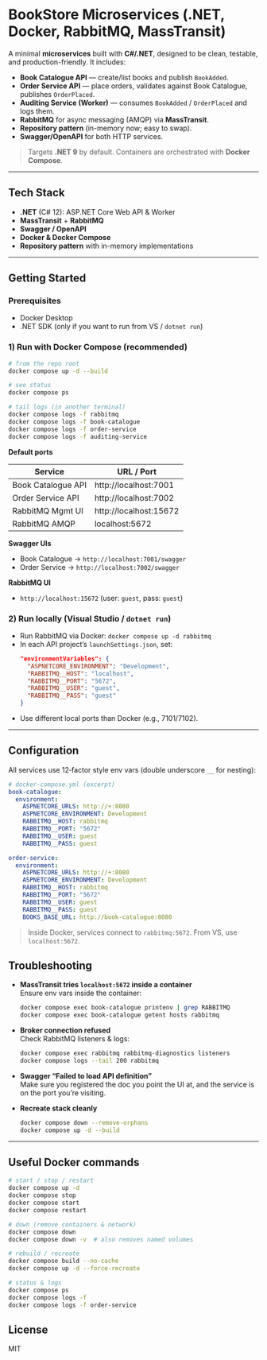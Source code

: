 # BookStore Microservices (.NET, Docker, RabbitMQ, MassTransit)

A minimal **microservices** built with **C#/.NET**, designed to be clean, testable, and production-friendly. It includes:

- **Book Catalogue API** — create/list books and publish `BookAdded`.
- **Order Service API** — place orders, validates against Book Catalogue, publishes `OrderPlaced`.
- **Auditing Service (Worker)** — consumes `BookAdded` / `OrderPlaced` and logs them.
- **RabbitMQ** for async messaging (AMQP) via **MassTransit**.
- **Repository pattern** (in-memory now; easy to swap).
- **Swagger/OpenAPI** for both HTTP services.

> Targets **.NET 9** by default. Containers are orchestrated with **Docker Compose**.

---


## Tech Stack

- **.NET** (C# 12): ASP.NET Core Web API & Worker
- **MassTransit** + **RabbitMQ**
- **Swagger / OpenAPI**
- **Docker & Docker Compose**
- **Repository pattern** with in-memory implementations

---

## Getting Started

### Prerequisites
- Docker Desktop
- .NET SDK (only if you want to run from VS / `dotnet run`)

### 1) Run with Docker Compose (recommended)
```bash
# from the repo root
docker compose up -d --build

# see status
docker compose ps

# tail logs (in another terminal)
docker compose logs -f rabbitmq
docker compose logs -f book-catalogue
docker compose logs -f order-service
docker compose logs -f auditing-service
```

**Default ports**

| Service              | URL / Port                 |
|----------------------|----------------------------|
| Book Catalogue API   | http://localhost:7001      |
| Order Service API    | http://localhost:7002      |
| RabbitMQ Mgmt UI     | http://localhost:15672     |
| RabbitMQ AMQP        | localhost:5672             |

**Swagger UIs**
- Book Catalogue → `http://localhost:7001/swagger`
- Order Service   → `http://localhost:7002/swagger`

**RabbitMQ UI**
- `http://localhost:15672` (user: `guest`, pass: `guest`)

### 2) Run locally (Visual Studio / `dotnet run`)
- Run RabbitMQ via Docker: `docker compose up -d rabbitmq`
- In each API project’s `launchSettings.json`, set:
  ```json
  "environmentVariables": {
    "ASPNETCORE_ENVIRONMENT": "Development",
    "RABBITMQ__HOST": "localhost",
    "RABBITMQ__PORT": "5672",
    "RABBITMQ__USER": "guest",
    "RABBITMQ__PASS": "guest"
  }
  ```
- Use different local ports than Docker (e.g., 7101/7102).

---

## Configuration

All services use 12‑factor style env vars (double underscore `__` for nesting):

```yaml
# docker-compose.yml (excerpt)
book-catalogue:
  environment:
    ASPNETCORE_URLS: http://+:8080
    ASPNETCORE_ENVIRONMENT: Development
    RABBITMQ__HOST: rabbitmq
    RABBITMQ__PORT: "5672"
    RABBITMQ__USER: guest
    RABBITMQ__PASS: guest

order-service:
  environment:
    ASPNETCORE_URLS: http://+:8080
    ASPNETCORE_ENVIRONMENT: Development
    RABBITMQ__HOST: rabbitmq
    RABBITMQ__PORT: "5672"
    RABBITMQ__USER: guest
    RABBITMQ__PASS: guest
    BOOKS_BASE_URL: http://book-catalogue:8080
```

> Inside Docker, services connect to `rabbitmq:5672`. From VS, use `localhost:5672`.




## Troubleshooting

- **MassTransit tries `localhost:5672` inside a container**  
  Ensure env vars inside the container:
  ```bash
  docker compose exec book-catalogue printenv | grep RABBITMQ
  docker compose exec book-catalogue getent hosts rabbitmq
  ```

- **Broker connection refused**  
  Check RabbitMQ listeners & logs:
  ```bash
  docker compose exec rabbitmq rabbitmq-diagnostics listeners
  docker compose logs --tail 200 rabbitmq
  ```

- **Swagger “Failed to load API definition”**  
  Make sure you registered the doc you point the UI at, and the service is on the port you’re visiting.

- **Recreate stack cleanly**
  ```bash
  docker compose down --remove-orphans
  docker compose up -d --build
  ```

---

## Useful Docker commands

```bash
# start / stop / restart
docker compose up -d
docker compose stop
docker compose start
docker compose restart

# down (remove containers & network)
docker compose down
docker compose down -v  # also removes named volumes

# rebuild / recreate
docker compose build --no-cache
docker compose up -d --force-recreate

# status & logs
docker compose ps
docker compose logs -f
docker compose logs -f order-service
```


## License

MIT
